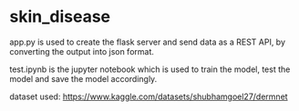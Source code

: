# skin_disease
app.py is used to create the flask server and send data as a REST API, by converting the output into json format.

test.ipynb is the jupyter notebook which is used to train the model, test the model and save the model accordingly. 

dataset used: https://www.kaggle.com/datasets/shubhamgoel27/dermnet 
